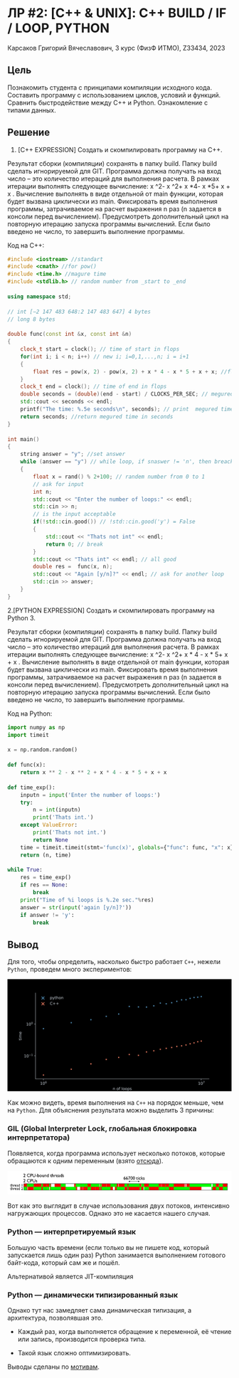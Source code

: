 # ЛР \#2: [C++ & UNIX]: C++ BUILD / IF / LOOP, PYTHON #

Карсаков Григорий Вячеславович, 3 курс (ФизФ ИТМО), Z33434, 2023

## Цель ##

Познакомить студента с принципами компиляции исходного кода. Составить
программу с использованием циклов, условий и функций. Сравнить быстродействие
между C++ и Python. Ознакомление с типами данных.

## Решение ##

1. [С++ EXPRESSION] Создать и скомпилировать программу на C++.

Результат сборки (компиляции) сохранять в папку build. Папку build сделать
игнорируемой для GIT. Программа должна получать на вход число – это
количество итераций для выполнения расчета. В рамках итерации выполнять
следующее вычисление: x ^2- x ^2+ x *4- x *5+ x + x . Вычисление выполнять в виде
отдельной от main функции, которая будет вызвана циклически из main.
Фиксировать время выполнения программы, затрачиваемое на расчет выражения
n раз (n задается в консоли перед вычислением). Предусмотреть дополнительный
цикл на повторную итерацию запуска программы вычислений. Если было введено
не число, то завершить выполнение программы.

Код на C++:

```C++
#include <iostream> //standart
#include <cmath> //for pow()
#include <time.h> //magure time
#include <stdlib.h> // random number from _start to _end

using namespace std;

// int [−2 147 483 648:2 147 483 647] 4 bytes
// long 8 bytes

double func(const int &x, const int &n)
{
    clock_t start = clock(); // time of start in flops
    for(int i; i < n; i++) // new i; i=0,1,...,n; i = i+1
    {
        float res = pow(x, 2) - pow(x, 2) + x * 4 - x * 5 + x + x; //float result
    }
    clock_t end = clock(); // time of end in flops
    double seconds = (double)(end - start) / CLOCKS_PER_SEC; // megured time in flobs / flops per second
    std::cout << seconds << endl;
    printf("The time: %.5e seconds\n", seconds); // print  megured time in seconds
    return seconds; //return megured time in seconds
}

int main()
{
    string answer = "y"; //set answer
    while (answer == "y") // while loop, if snaswer != 'n', then breack
    {
        float x = rand() % 2+100; // randem number from 0 to 1
        // ask for input
        int n; 
        std::cout << "Enter the number of loops:" << endl;
        std::cin >> n;
        // is the input acceptable
        if(!std::cin.good()) // !std::cin.good('y') = False
        {
            std::cout << "Thats not int" << endl;
            return 0; // break
        }
        std::cout << "Thats int" << endl; // all good
        double res =  func(x, n);
        std::cout << "Again [y/n]?" << endl; // ask for another loop
        std::cin >> answer;
    }
}
```

2.[PYTHON EXPRESSION] Создать и скомпилировать программу на Python 3.

Результат сборки (компиляции) сохранять в папку build. Папку build сделать
игнорируемой для GIT. Программа должна получать на вход число – это
количество итераций для выполнения расчета. В рамках итерации выполнять
следующее вычисление: x ^2- x ^2+ x * 4 - x * 5+ x + x . Вычисление выполнять в виде
отдельной от main функции, которая будет вызвана циклически из main.
Фиксировать время выполнения программы, затрачиваемое на расчет выражения
n раз (n задается в консоли перед вычислением). Предусмотреть дополнительный
цикл на повторную итерацию запуска программы вычислений. Если было введено
не число, то завершить выполнение программы.

Код на Python:

```python
import numpy as np
import timeit

x = np.random.random()

def func(x):
    return x ** 2 - x ** 2 + x * 4 - x * 5 + x + x

def time_exp():
    inputn = input('Enter the number of loops:')
    try:
        n = int(inputn)
        print('Thats int.')
    except ValueError:
        print('Thats not int.')
        return None
    time = timeit.timeit(stmt='func(x)', globals={"func": func, "x": x}, number=n)
    return (n, time)

while True:
    res = time_exp()
    if res == None:
        break
    print("Time of %i loops is %.2e sec."%res)
    answer = str(input('again [y/n]?'))
    if answer != 'y':
        break 
```

## Вывод ##

Для того, чтобы определить, насколько быстро работает `C++`, нежели `Python`, проведем много экспериментов:

![Getting Started](lab2_conclusion.png)

Как можно видеть, время выполнения на `C++` на порядок меньше, чем на `Python`. Для объяснения результата можно выделить 3 причины:

### GIL (Global Interpreter Lock, глобальная блокировка интерпретатора) ###

Появляется, когда программа использует несколько потоков, которые обращаются к одним переменным (взято [отсюда](http://dabeaz.blogspot.com/2010/01/python-gil-visualized.html)).

![что-то](lab2_GIL.png)

Вот как это выглядит в случае использования двух потоков, интенсивно нагружающих процессов. Однако это не касается нашего случая.

### Python — интерпретируемый язык ###

 Большую часть времени (если только вы не пишете код, который запускается лишь один раз) Python занимается выполнением готового байт-кода, который сам же и пошёл.

 Альтернативой является JIT-компиляция

 ### Python — динамически типизированный язык ###

Однако тут нас замедляет сама динамическая типизация, а архитектура, позволявшая это.

* Каждый раз, когда выполняется обращение к переменной, её чтение или запись, производится проверка типа.

* Такой язык сложно оптимизировать.

Выводы сделаны по [мотивам](https://itnan.ru/post.php?c=1&p=418823).
